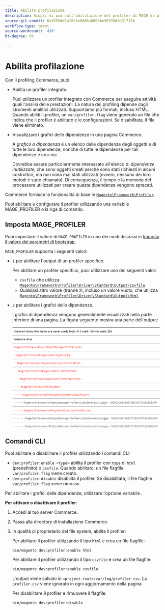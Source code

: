 ```yaml
---
title: Abilita profilazione
description: Scopri di più sull’abilitazione del profiler di MAGE da utilizzare con i tuoi strumenti analitici.
source-git-commit: 6a3995dd24f8e3e8686a8893be9693581d31712b
workflow-type: tm+mt
source-wordcount: '410'
ht-degree: 0%

---
```



# Abilita profilazione

Con il profiling Commerce, puoi:

- Abilita un profiler integrato.

   Puoi utilizzare un profiler integrato con Commerce per eseguire attività quali l’analisi delle prestazioni. La natura del profiling dipende dagli strumenti analitici utilizzati. Supportiamo più formati, incluso HTML. Quando abiliti il profiler, un `var/profiler.flag` viene generato un file che indica che il profiler è abilitato e le configurazioni. Se disabilitata, il file viene eliminato.

- Visualizzare i grafici delle dipendenze in una pagina Commerce.

   A _grafico a dipendenza_ è un elenco delle dipendenze degli oggetti e di tutte le loro dipendenze, nonché di tutte le dipendenze per tali dipendenze e così via.

   Dovrebbe essere particolarmente interessato all&#39;elenco di _dipendenze inutilizzate_, che sono oggetti creati perché sono stati richiesti in alcuni costruttori, ma non sono mai stati utilizzati (ovvero, nessuno dei loro metodi è stato chiamato). Di conseguenza, il tempo e la memoria del processore utilizzati per creare queste dipendenze vengono sprecati.

Commerce fornisce la funzionalità di base in [`Magento\Framework\Profiler`][profiler].

Puoi abilitare e configurare il profiler utilizzando una variabile MAGE_PROFILER o la riga di comando.

## Imposta MAGE_PROFILER

Puoi impostare il valore di `MAGE_PROFILER` in uno dei modi discussi in [Imposta il valore dei parametri di bootstrap](../bootstrap/set-parameters.md).

`MAGE_PROFILER` supporta i seguenti valori:

- `1` per abilitare l&#39;output di un profiler specifico.

   Per abilitare un profiler specifico, puoi utilizzare uno dei seguenti valori:

   - `csvfile` che utilizza [`Magento\Framework\Profiler\Driver\Standard\Output\Csvfile`][csvfile]
   - Qualsiasi altro valore (tranne `2`), incluso un valore vuoto, che utilizza [`Magento\Framework\Profiler\Driver\Standard\Output\Html`][html]

- `2` per abilitare i grafici delle dipendenze.

   I grafici di dipendenza vengono generalmente visualizzati nella parte inferiore di una pagina. La figura seguente mostra una parte dell&#39;output:

   ![Grafici di dipendenza](../../assets/configuration/depend-graphs.png)

## Comandi CLI

Puoi abilitare o disabilitare il profiler utilizzando i comandi CLI:

- `dev:profiler:enable <type>` abilita il profiler con `type` di `html` (predefinito) o `csvfile`. Quando abilitato, un file flagfile `var/profiler.flag` viene creato.
- `dev:profiler:disable` disabilita il profiler. Se disabilitata, il file flagfile `var/profiler.flag` viene rimosso.

Per abilitare i grafici delle dipendenze, utilizzare l’opzione variabile .

**Per attivare o disattivare il profiler**:

1. Accedi al tuo server Commerce.
1. Passa alla directory di installazione Commerce.
1. In qualità di proprietario del file system, abilita il profiler:

   Per abilitare il profiler utilizzando il tipo `html` e crea un file flagfile:

   ```bash
   bin/magento dev:profiler:enable html
   ```

   Per abilitare il profiler utilizzando il tipo `csvfile` e crea un file flagfile:

   ```bash
   bin/magento dev:profiler:enable csvfile
   ```

   L&#39;output viene salvato in `<project-root>/var/log/profiler.csv`. La `profiler.csv` viene ignorato in ogni aggiornamento della pagina.

   Per disabilitare il profiler e rimuovere il flagfile:

   ```bash
   bin/magento dev:profiler:disable
   ```

<!-- link definitions -->

[csvfile]: https://github.com/magento/magento2/blob/2.4/lib/internal/Magento/Framework/Profiler/Driver/Standard/Output/Csvfile.php
[html]: https://github.com/magento/magento2/blob/2.4/lib/internal/Magento/Framework/Profiler/Driver/Standard/Output/Html.php
[profiler]: https://github.com/magento/magento2/blob/2.4/lib/internal/Magento/Framework/Profiler.php

